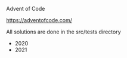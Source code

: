 Advent of Code

https://adventofcode.com/

All solutions are done in the src/tests directory

 - 2020
 - 2021
 